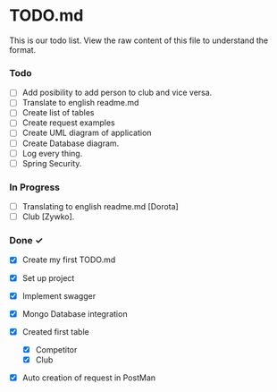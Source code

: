 # TODO.md

This is our todo list.
View the raw content of this file to understand the format.

### Todo
- [ ] Add posibility to add person to club and vice versa.
- [ ] Translate to english readme.md
- [ ] Create list of tables
- [ ] Create request examples
- [ ] Create UML diagram of application
- [ ] Create Database diagram.
- [ ] Log every thing. 
- [ ] Spring Security.

### In Progress

- [ ] Translating to english readme.md [Dorota]
- [ ] Club [Zywko]. 
### Done ✓

- [x] Create my first TODO.md  
- [x] Set up project
- [x] Implement swagger
- [x] Mongo Database integration
- [x] Created first table
    - [x] Competitor
    - [x] Club
- [x] Auto creation of request in PostMan
  
  